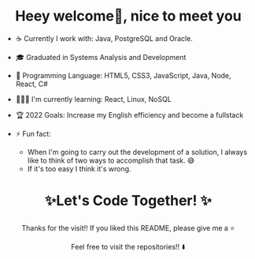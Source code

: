 <h1 align="center">Heey welcome👋, nice to meet you</h1>


- ☕ Currently I work with: Java, PostgreSQL and Oracle.
- 🎓 Graduated in Systems Analysis and Development
- 🚀 Programming Language: HTML5, CSS3, JavaScript, Java, Node, React, C#
- 👨🏻‍💻 I'm currently learning: React, Linux, NoSQL
- 🏆️ 2022 Goals: Increase my English efficiency and become a fullstack
- ⚡ Fun fact:

    - When I'm going to carry out the development of a solution, I always like to think of two ways to accomplish that task. 😅
    - If it's too easy I think it's wrong.


# <p align="center"> ✨Let's Code Together! ✨
<p align="center"> Thanks for the visit!! If you liked this README, please give me a ⭐️

<p align="center"> Feel free to visit the repositories!! ⬇️

